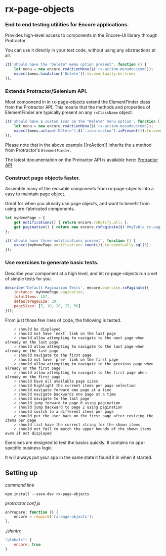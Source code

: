 # rx-page-objects

### End to end testing utilities for Encore applications.

Provides high-level access to components in the Encore-UI library through Protractor.

You can use it directly in your test code, without using any abstractions at all.

```js
it('should have the "Delete" menu option present', function () {
    let menu = new encore.rxActionMenu($('rx-action-menu#custom'));
    expect(menu.hasAction('Delete')).to.eventually.be.true;
});
```

### Extends Protractor/Selenium API.

Most componend in in rx-page-objects extend the ElementFinder class from the Protractor API.  This means that
the methods and properties of ElementFinder are typically present on any `rxClassName` object.

```js
it('should have a custom icon on the "Delete" menu option', function () {
    let menu = new encore.rxActionMenu($('rx-action-menu#custom'));
    expect(menu.action('Delete').$('.icon-custom').isPresent()).to.eventually.be.true;
});
```

Please note that in the above example [[rxAction]] inherits the `$` method from Protractor's `ElementFinder`.

The latest documentation on the Protractor API is available here: [Protractor API](http://www.protractortest.org/#/api)

### Construct page objects faster.

Assemble many of the reusable components from rx-page-objects into a easy to maintain page object.

Great for when you already use page objects, and want to benefit from using pre-fabricated components.

```js
let myHomePage = {
    get notifications() { return encore.rxNotify.all; },
    get pagination() { return new encore.rxPaginate($('#myTable rx-paginate')); },
};

it('should have three notifications present', function () {
    expect(myHomePage.notifications.count()).to.eventually.eql(3);
});
```

### Use exercises to generate basic tests.

Describe your component at a high level, and let rx-page-objects run a set of simple tests for you.

```js
describe('Default Pagination Tests', encore.exercise.rxPaginate({
    instance: myHomePage.pagination,
    totalItems: 157,
    defaultPageSize: 20,
    pageSizes: [5, 10, 20, 25, 50]
}));
```

From just those few lines of code, the following is tested.

```
    ✓ should be displayed
    ✓ should not have `next` link on the last page
    ✓ should allow attempting to navigate to the next page when already on the last page
    ✓ should allow attempting to navigate to the last page when already on the last page
    ✓ should navigate to the first page
    ✓ should not have `prev` link on the first page
    ✓ should allow attempting to navigate to the previous page when already on the first page
    ✓ should allow attempting to navigate to the first page when already on the first page
    ✓ should have all available page sizes
    ✓ should highlight the current items per page selection
    ✓ should navigate forward one page at a time
    ✓ should navigate backwards one page at a time
    ✓ should navigate to the last page
    ✓ should jump forward to page 6 using pagination
    ✓ should jump backward to page 2 using pagination
    ✓ should switch to a different items per page
    ✓ should put the user back on the first page after resizing the items per page
    ✓ should list have the correct string for the shown items
    ✓ should not fail to match the upper bounds of the shown items even if not displayed
```

Exercises are designed to test the basics quickly. It contains no app-specific business logic.

It will always put your app in the same state it found it in when it started.

## Setting up

*command line*

```
npm install --save-dev rx-page-objects
```

*protractor.conf.js*

```js
onPrepare: function () {
    encore = require('rx-page-objects');
},
```

*.jshintrc*

```js
"globals": {
    encore: true
}
```
